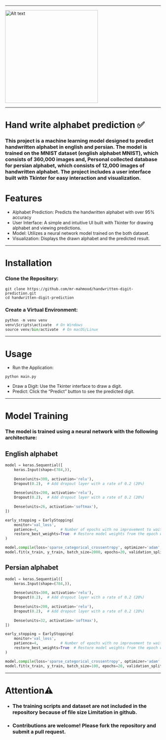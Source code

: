 ***
<img src="handwrite-digit-predict-tool/files/github image
/1.jpg" alt="Alt text" width="300"/>
***
# Hand write alphabet prediction ✅
### This project is a machine learning model designed to predict handwritten alphabet in english and persian. The model is trained on the MNIST dataset (english alphabet MNIST), which consists of 360,000 images and, Personal collected database for persian alphabet, which consists of 12,000 images of handwritten alphabet. The project includes a user interface built with Tkinter for easy interaction and visualization.

# Features
* Alphabet Prediction: Predicts the handwritten alphabet with over 95% accuracy
* User Interface: A simple and intuitive UI built with Tkinter for drawing alphabet and viewing predictions.
* Model: Utilizes a neural network model trained on the both dataset.
* Visualization: Displays the drawn alphabet and the predicted result.
  
***
# Installation
### Clone the Repository:
```git
git clone https://github.com/mr-mahmood/handwritten-digit-prediction.git
cd handwritten-digit-prediction
```

### Create a Virtual Environment:
```python
python -m venv venv
venv\Scripts\activate  # On Windows
source venv/bin/activate  # On macOS/Linux
```

***
# Usage
* Run the Application:
```python
python main.py
```

* Draw a Digit: Use the Tkinter interface to draw a digit.
* Predict: Click the “Predict” button to see the predicted digit.

***

# Model Training
### The model is trained using a neural network with the following architecture:

## English alphabet
```python
model = keras.Sequential([
    keras.Input(shape=(784,)),
    
    Dense(units=300, activation='relu'),
    Dropout(0.2),  # Add dropout layer with a rate of 0.2 (20%)
    
    Dense(units=200, activation='relu'),
    Dropout(0.2),  # Add dropout layer with a rate of 0.2 (20%)
    
    Dense(units=26, activation='softmax'),
])

early_stopping = EarlyStopping(
    monitor='val_loss',
    patience=4,          # Number of epochs with no improvement to wait before stopping
    restore_best_weights=True  # Restore model weights from the epoch with the best validation loss
)

model.compile(loss='sparse_categorical_crossentropy', optimizer='adam', metrics=['accuracy'])
model.fit(x_train, y_train, batch_size=2000, epochs=20, validation_split=0.1, callbacks=[early_stopping], shuffle=True)
```

## Persian alphabet
```python
model = keras.Sequential([
    keras.Input(shape=(784,)),
    
    Dense(units=300, activation='relu'),
    Dropout(0.2),  # Add dropout layer with a rate of 0.2 (20%)
    
    Dense(units=200, activation='relu'),
    Dropout(0.2),  # Add dropout layer with a rate of 0.2 (20%)
    
    Dense(units=32, activation='softmax'),
])

early_stopping = EarlyStopping(
    monitor='val_loss',
    patience=4,          # Number of epochs with no improvement to wait before stopping
    restore_best_weights=True  # Restore model weights from the epoch with the best validation loss
)

model.compile(loss='sparse_categorical_crossentropy', optimizer='adam', metrics=['accuracy'])
model.fit(x_train, y_train, batch_size=100, epochs=20, validation_split=0.1, callbacks=[early_stopping], shuffle=True)
```
***
# Attention⚠️
* ### The training scripts and dataset are not included in the repository because of file size Limitation in github.
* ### Contributions are welcome! Please fork the repository and submit a pull request.
